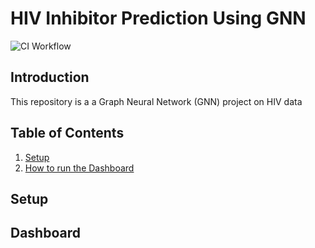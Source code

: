 # HIV Inhibitor Prediction Using GNN

![CI Workflow](https://github.com/wit-impulse/hiv_gnn_inhibitor/actions/workflows/ci.yml/badge.svg?event=push)

## Introduction

This repository is a a Graph Neural Network (GNN) project on HIV data

## Table of Contents

1. [Setup](#setup)
2. [How to run the Dashboard](#dashboard)

## Setup

## Dashboard
